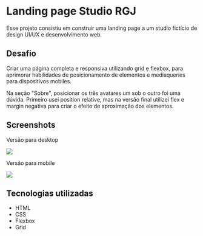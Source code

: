 # Landing page Studio RGJ

Esse projeto consistiu em construir uma landing page a um studio fictício de design UI/UX e desenvolvimento web.

## Desafio

Criar uma página completa e responsiva utilizando grid e flexbox, para aprimorar habilidades de posicionamento de elementos e mediaqueries para dispositivos mobiles.

Na seção "Sobre", posicionar os três avatares um sob o outro foi uma dúvida. Primeiro usei position relative, mas na versão final utilizei flex e margin negativa para criar o efeito de aproximação dos elementos.

## Screenshots

Versão para desktop

<img src="./design/capture-desktop-studioRGJ.gif">

Versão para mobile

<img src="./design/capture-mobile-studioRGJ.gif">

## Tecnologias utilizadas

- HTML
- CSS
- Flexbox
- Grid

